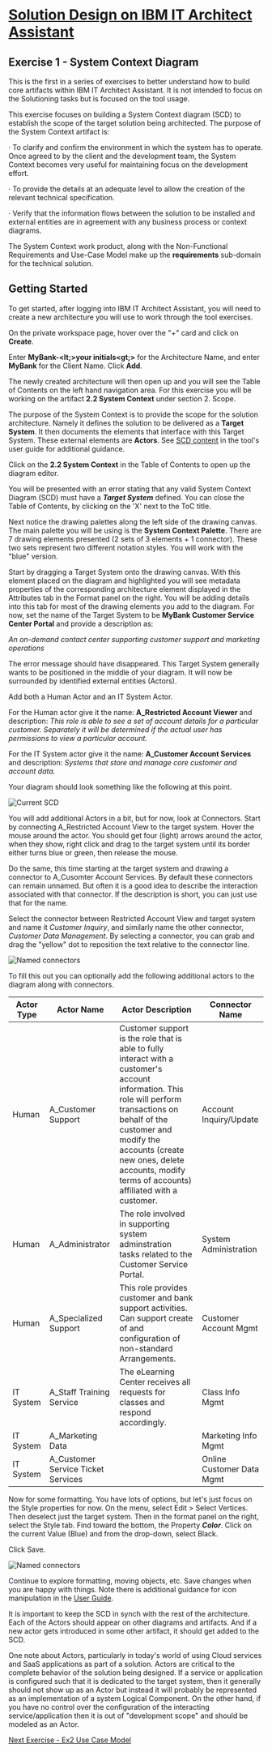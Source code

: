 # [Solution Design on IBM IT Architect Assistant](./Solution-Design-ITAA)

## Exercise 1 - System Context Diagram



This is the first in a series of exercises to better understand how to build core artifacts within IBM IT Architect Assistant.  It is not intended to focus on the Solutioning tasks but is focused on the tool usage.

This exercise focuses on building a System Context diagram (SCD) to establish the scope of the target solution being architected. The purpose of the System Context artifact is:

·    To clarify and confirm the environment in which the system has to operate. Once agreed to by the client and the development team, the System Context becomes very useful for maintaining focus on the development effort.

·    To provide the details at an adequate level to allow the creation of the relevant technical specification.

·    Verify that the information flows between the solution to be installed and external entities are in agreement with any business process or context diagrams.

The System Context work product, along with the Non-Functional Requirements and Use-Case Model make up the **requirements** sub-domain for the technical solution. 

## Getting Started

To get started, after logging into IBM IT Architect Assistant, you will need to create a new architecture you will use to work through the tool exercises.

On the private workspace page, hover over the "+" card and click on **Create**.

Enter **MyBank-<lt;>your initials<gt;>** for the Architecture Name, and enter **MyBank** for the Client Name. Click  **Add**.

The newly created architecture will then open up and you will see the Table of Contents on the left hand navigation area. For this exercise you will be working on the artifact **2.2 System Context** under section 2. Scope.

The purpose of the System Context is to provide the scope for the solution architecture. Namely it defines the solution to be delivered as a **Target System**. It then documents the elements that interface with this Target System.  These external elements are **Actors**.  See [SCD content](../enterprise/Artifact-Details-ITAA#system-context) in the tool's user guide for additional guidance. 

Click on the **2.2 System Context** in the Table of Contents to open up the diagram editor.

You will be presented with an error stating that any valid System Context Diagram (SCD) must have a ***Target System*** defined.  You can close the Table of Contents, by clicking on the 'X' next to the ToC title. 

Next notice the drawing palettes along the left side of the drawing canvas. The main palette you will be using is the **System Context Palette**. There are 7 drawing elements presented (2 sets of 3 elements + 1 connector). These two sets represent two different notation styles.  You will work with the "blue" version.

Start by dragging a Target System onto the drawing canvas. With this element placed on the diagram and highlighted you will see metadata properties of the corresponding architecture element displayed in the Attributes tab in the Format panel on the right.  You will be adding details into this tab for most of the drawing elements you add to the diagram. For now, set the name of the Target System to be **MyBank Customer Service Center Portal** and provide a description as:

*An on-demand contact center supporting customer support and marketing operations*

The error message should have disappeared.   This Target System generally wants to be positioned in the middle of your diagram.   It will now be surrounded by identified external entities (Actors).

Add both a Human Actor and an IT System Actor.   

For the Human actor give it the name: **A_Restricted Account Viewer** and description: *This role is able to see a set of account details for a particular customer. Separately it will be determined if the actual user has permissions to view a particular account.*

For the IT System actor give it the name: **A_Customer Account Services** and description: *Systems that store and manage core customer and account data.*

Your diagram should look something like the following at this point.

![Current SCD](./images/TS_and_two_actors.png)



You will add additional Actors in a bit, but for now, look at Connectors. Start by connecting A_Restricted Account View to the target system. Hover the mouse around the actor.   You should get four (light) arrows around the actor, when they show, right click and drag to the target system until its border either turns blue or green, then release the mouse.

Do the same, this time starting at the target system and drawing a connector to A_Cusomter Account Services. By default these connectors can remain unnamed.  But often it is a good idea to describe the interaction associated with that connector.   If the description is short, you can just use that for the name.  

Select the connector between Restricted Account View and target system and name it *Customer Inquiry*, and similarly name the other connector, *Customer Data Management*.  By selecting a connector, you can grab and drag the "yellow" dot to reposition the text relative to the connector line.

![Named connectors](./images/SCD_first_connectors.png)

To fill this out you can optionally add the following additional actors to the diagram along with connectors.

| Actor Type | Actor Name                         | Actor Description                                            | Connector Name            |
| ---------- | ---------------------------------- | ------------------------------------------------------------ | ------------------------- |
| Human      | A_Customer Support                 | Customer support is the role that is able to fully interact with a customer's account information. This role will perform transactions on behalf of the customer and modify the accounts (create new ones, delete accounts, modify terms of accounts) affiliated with a customer. | Account Inquiry/Update    |
| Human      | A_Administrator                    | The role involved in supporting system adminstration tasks related to the Customer Service Portal. | System Administration     |
| Human      | A_Specialized Support              | This role provides customer and bank support activities.  Can support create of and configuration of non-standard Arrangements. | Customer Account Mgmt     |
| IT System  | A_Staff Training Service           | The eLearning Center receives all requests for classes and respond accordingly. | Class Info Mgmt           |
| IT System  | A_Marketing Data                   |                                                              | Marketing Info Mgmt       |
| IT System  | A_Customer Service Ticket Services |                                                              | Online Customer Data Mgmt |

Now for some formatting.  You have lots of options, but let's just focus on the Style properties for now. On the menu, select Edit > Select Vertices. Then deselect just the target system.  Then in the format panel on the right, select the Style tab.  Find toward the bottom, the Property ***Color***. Click on the current Value (Blue) and from the drop-down, select Black.

Click Save.

![Named connectors](./images/final_SCD.png)

Continue to explore formatting, moving objects, etc. Save changes when you are happy with things. Note there is additional guidance for icon manipulation in the [User Guide](../../ArchVisualization).

It is important to keep the SCD in synch with the rest of the architecture. Each of the Actors should appear on other diagrams and artifacts. And if a new actor gets introduced in some other artifact, it should get added to the SCD.

One note about Actors, particularly in today's world of using Cloud services and SaaS applications as part of a solution. Actors are critical to the complete behavior of the solution being designed. If a service or application is configured such that it is dedicated to the target system, then it generally should not show up as an Actor but instead it will probably be represented as an implementation of a system Logical Component. On the other hand, if you have no control over the configuration of the interacting service/application then it is out of "development scope" and should be modeled as an Actor.

[Next Exercise - Ex2 Use Case Model](./Ex2-UCM)
